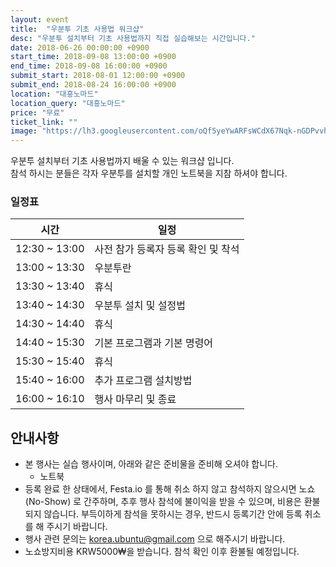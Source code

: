 ```yaml
---
layout: event
title:  "우분투 기초 사용법 워크샵"
desc: "우분투 설치부터 기초 사용법까지 직접 실습해보는 시간입니다."
date: 2018-06-26 00:00:00 +0900
start_time: 2018-09-08 13:00:00 +0900
end_time: 2018-09-08 16:00:00 +0900
submit_start: 2018-08-01 12:00:00 +0900
submit_end: 2018-08-24 16:00:00 +0900
location: "대흥노마드"
location_query: "대흥노마드"
price: "무료"
ticket_link: ""
image: "https://lh3.googleusercontent.com/oQf5yeYwARFsWCdX67Nqk-nGDPvvh2BML4TviTG9e-yLUbKZti0yqqVPQpXFg09__qITBIYD63QLpdBUKKajjAkghd7RR9FGOiqYD-07fD9w-DBLGYYBmp-ZNtv9K97D_4CmQ0Li7XeJa7jU3UCWfGtAkWtBW4owK2fW2hZKFkDedIpbDFosPL5o2vhVjxGXxwWG_JezfUhTXBnxcPwpMgyn4ce7j-OCWZOa7zUusc01yRFnrzY_yQsv3wgC1lj-rJIYDd_ttEorV5Usj_pWpQV-M7-RRj9v9-x0ftm_KVuH8piLtaM8g0ZWdK5AlhcfZ9tzzlc5ssSDRkX_35i7xXdPAdtxgV8oYcLiLl_BsGsG5bBQPNGEqb0M6r0akG-r2RDrW2EegiyFkJI3xJ7h6FeuNY3KS3wiNAyNyF1cXdi79NmdooDcKCKnOcW_2Bv_FIBOPSaYVcOrXZtkhxUEmXAUrASzRBsj4bEBZfKjTdcG80XxRs77cwZ-yBaay0tWqZXKH0ADc5CMmxkWd2vWSXrcPJi4uNspjWkzbpw_XpE9qbfyHNhGzeJmzEjPCJVYwe1UgmpSUCmu-zBmsBfJ6mJ6yI-6Mf02uXo1v217EOn1ekaEOWOK3qnjVgGiwPHfBheOVa__Ytzss_3wd8H3dr--usa4EasM_Q=s1208-no"
---
```


우분투 설치부터 기초 사용법까지 배울 수 있는 워크샵 입니다.<br/>
참석 하시는 분들은 각자 우분투를 설치할 개인 노트북을 지참 하셔야 합니다.<br/>

### 일정표

시간 | 일정
--- | ---
12:30 ~ 13:00 | 사전 참가 등록자 등록 확인 및 착석
13:00 ~ 13:30 | 우분투란
13:30 ~ 13:40 | 휴식
13:40 ~ 14:30 | 우분투 설치 및 설정법
14:30 ~ 14:40 | 휴식
14:40 ~ 15:30 | 기본 프로그램과 기본 명령어
15:30 ~ 15:40 | 휴식
15:40 ~ 16:00 | 추가 프로그램 설치방법
16:00 ~ 16:10 | 행사 마무리 및 종료

## 안내사항
- 본 행사는 실습 행사이며, 아래와 같은 준비물을 준비해 오셔야 합니다.
  - 노트북
- 등록 완료 한 상태에서, Festa.io 를 통해 취소 하지 않고 참석하지 않으시면 노쇼(No-Show) 로 간주하며, 추후 행사 참석에 불이익을 받을 수 있으며, 비용은 환불되지 않습니다. 부득이하게 참석을 못하시는 경우, 반드시 등록기간 안에 등록 취소를 해 주시기 바랍니다.
- 행사 관련 문의는 korea.ubuntu@gmail.com 으로 해주시기 바랍니다.
- 노쇼방지비용 KRW5000₩을 받습니다. 참석 확인 이후 환불될 예정입니다.

